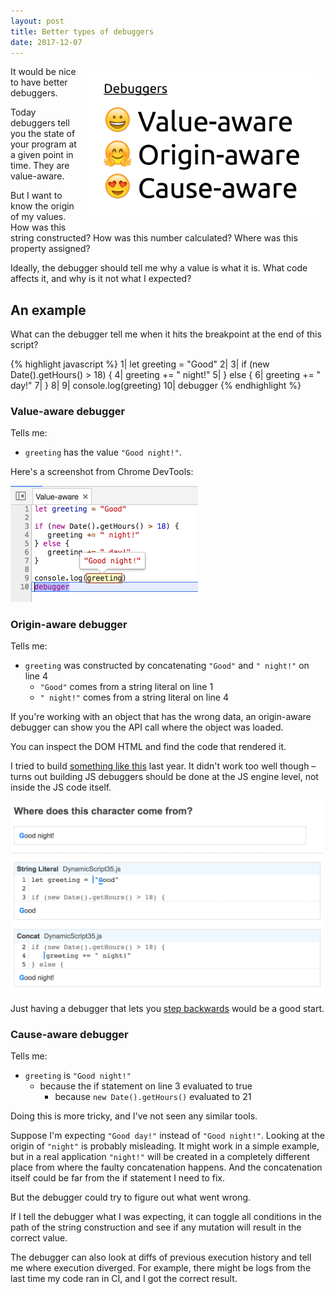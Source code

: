 ```yaml
---
layout: post
title: Better types of debuggers
date: 2017-12-07
---
```


<img style="float: right;
    max-width: 370px;
    margin: 10px;" src="/img/blog/types-of-debuggers/better-debuggers.png"/>

It would be nice to have better debuggers.

Today debuggers tell you the state of your program at a given point in time. They are value-aware.

But I want to know the origin of my values. How was this string constructed? How was this number calculated? Where was this property assigned?

Ideally, the debugger should tell me why a value is what it is. What code affects it, and why is it not what I expected?

## An example

What can the debugger tell me when it hits the breakpoint at the end of this script?

{% highlight javascript %}
 1| let greeting = "Good"
 2| 
 3| if (new Date().getHours() > 18) {
 4|    greeting += " night!"
 5| } else {
 6|    greeting += " day!"
 7| }
 8| 
 9| console.log(greeting)
10| debugger
{% endhighlight %}

### Value-aware debugger

Tells me:
- `greeting` has the value `"Good night!"`.

Here's a screenshot from Chrome DevTools:

<img src="/img/blog/types-of-debuggers/value-aware-debugger.png" style="max-width: 300px;" />

### Origin-aware debugger

Tells me:
- `greeting` was constructed by concatenating `"Good"` and `" night!"` on line 4
    - `"Good"` comes from a string literal on line 1
    - `" night!"` comes from a string literal on line 4

If you're working with an object that has the wrong data, an origin-aware debugger can show you the API call where the object was loaded.

You can inspect the DOM HTML and find the code that rendered it.

I tried to build [something like this](http://www.fromjs.com/) last year. It didn't work too well though – turns out building JS debuggers should be done at the JS engine level, not inside the JS code itself.

<img src="/img/blog/types-of-debuggers/origin-aware-debugger.png" style="max-width: 500px;" />

Just having a debugger that lets you [step backwards](http://www.mattzeunert.com/2016/12/22/vs-code-time-travel-debugging.html) would be a good start.

### Cause-aware debugger

Tells me:
- `greeting` is `"Good night!"`
  - because the if statement on line 3 evaluated to true
    - because `new Date().getHours()` evaluated to 21

Doing this is more tricky, and I've not seen any similar tools.

Suppose I'm expecting `"Good day!"` instead of `"Good night!"`. Looking at the origin of `"night"` is probably misleading. It might work in a simple example, but in a real application `"night!"` will be created in a completely different place from where the faulty concatenation happens. And the concatenation itself could be far from the if statement I need to fix.

But the debugger could try to figure out what went wrong.

If I tell the debugger what I was expecting, it can toggle all conditions in the path of the string construction and see if any mutation will result in the correct value.

The debugger can also look at diffs of previous execution history and tell me where execution diverged. For example, there might be logs from the last time my code ran in CI, and I got the correct result.
